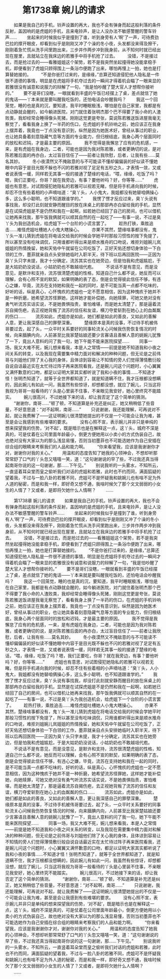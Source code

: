 # 　　第1738章 婉儿的请求
　　如果是我自己的手机，铃声设置的再大，我也不会有弹身而起这般利落的条件反射，盖因响的是虎姐的手机，且来电铃声，是让人没办法不敏感警醒的警车铃声……
　　坐起来的时候我似乎是撞到了谁，听到身旁有人‘啊’了一声，可待费劲巴拉的撑开眼皮，却看到似乎是刚刚又冲了个澡的冬小夜，头发都没来得及擦干，刚刚着急忙慌从洗手间里跑出来，三步并作两步冲到我身前，从不知何时就已经出现在屋里，且就站立在我床边的若雅手中将手机抢了过去。
　　没错，不是接过去，而是抢过去的——看雅姐姐这个架势，若不是我突然坐起撞得她没能拿稳手机，即便看到了虎姐只顾得围上一条浴巾便跑了出来，哪怕再慢上一拍，她也是打算替她接的。
　　“不是你爸打过来的，是缘缘，”总算还知道侵犯他人隐私是一件很不道德的事情，明显是在虎姐将手机夺过去的一瞬间才得着机会瞄了一眼来显的若雅很没有诚意和说服力的辩解了一句，“我是怕吵醒了楚大官人才想帮你接听的。”
　　要不是哥们没瞎，一眼就看到丰盛的午饭已经摆上了桌，差点就信了她的鬼话——丫本来就是要叫醒我吃饭的，还怕电话会吵醒我吗？
　　我这一个回笼觉，睡的也是真的沉，要知道，我平时睡眠极浅，哪怕是在自己家里，我都是有点动静就会醒的，如今躺进医院，对门就住着张明杰那个巴不得要了我小命的人渣败类，我却经常会睡得像头死猪，刚刚这觉更是夸张，莫说陈若雅送饭进屋我毫无察觉了，看看我身上换了一半药的伤口，在虎姐的手机铃响之前，她应该正在我身上摆弄着，我竟也一丁点没有意识到，纵然是因为她医术好，曾经从事过的职业，也让她具备着刻意隐藏气息等方面的专业能力，但归根结底，我身心两个层面同时的放松和迟钝，才是最主要的原因。
　　我不觉得是我懈怠了应有的危机感，一来，是有虎姐在我身边，二者，可能也是因为我对陈若雅，或者更确切的说，是对陈若雅后面的冉亦白，太过盲目信任了——前者让我欣慰，后者，让我有些……莫名其妙。
　　冬小夜漠然又不掩敌意的与不可能读不懂却偏偏装的好似读不懂她眼中内容于是目光既不躲也不闪的若雅对视了足足有五秒之久，才表情一敛，又或者说表情一缓，同样若无其事一般的接通了楚缘的电话，“喂，缘缘，吃饭了吗？嗯，我们正要吃，你哥？就在我旁边，有事？要他听吗？好，你等等……”
　　虎姐也有意思，对试图侵犯她隐私的若雅可以视若无睹，但是将手机递向我的时候，却忍不住有些着相的小声嘀咕道：“臭丫头，人小鬼大，我姐都没有她替咱俩操心多，这么多小聪明，也不知道跟谁学的。”
　　我愣了愣才反应过来，臭丫头说有事找我，却没打此刻就安静而醒目的放在床桌上的那部冉亦白留给我的手机，显然是在试探虎姐是不是仍然和我在一起啊，如若她已经回了自己的房间，也可以借机让她再来找我，那午饭我俩就可以顺其自然的在一起吃了——有事一说，不过是臭丫头为我创造机会，给虎姐下一个台阶的小谎言罢了。
　　趁热打铁，乘胜追击……难怪虎姐吐槽她人小鬼大瞎操心。
　　亦果不其然，楚缘啥事都没有，鬼丫头一准儿猜到虎姐在将电话交给我的时候会学她平时那般习惯性的按下免提了，所以甚至没有吃味调侃，只用谁都听得出来是顺水推舟的口吻说，难拒刘姐婉儿岚姐姐的热情挽留，她和天佑中午就留在公司吃饭了，正好天佑还想切身体验一下白领的工作，墨菲就亲自点头安排她临时入职半天，待下班以后再回医院——正因为臭丫头只字未提，我才十分确定，流苏其实也在她旁边，但是怕我和虎姐尴尬，于是大姑奶奶没说话，小姑奶奶也不敢越俎代庖。
　　不说话不是有意见，而是没意见，是默许和支持，流苏很清楚虎姐的性格，知道自己什么都不说，她反而可以理解，会有心照不宣的默契，如果明确的表了态，倒是会觉得彼此信任不够，有违心之嫌，毕竟，流苏在支持她和我在一起的同时，是不可能当真一点都不吃味的，好听的话，纵是真心，心怀愧疚的虎姐也一定不愿意相信，因为这种愧疚于她并不是一种折磨，她希望流苏怪罪她，这样她才能补偿她，向她赎罪，可她又绝对没有勇气听流苏实话实说，不是她畏惧指责，害怕难堪，而是她太清楚了，那是逼着流苏自揭伤疤，去正视她背叛了流苏的信任和友谊，横刀夺爱斩割在她心上的血粼粼的伤口……
　　流苏如此，虎姐亦是如此，她们都是如此的善良，又如此的善解人意，更让我深感自己的罪孽深重。
　　楚缘原本是真的没事，不过待手机被伟哥要过去，起了头，一众平时关系要好的同事轮流关心问候我伤势恢复情况的时候，向来腼腆内向，人前甚至比我家楚姑娘还要少言寡语且善解人意的姚婉儿犹豫了一下，竟出人意料的问了我一句，她下午能不能来医院探望……
　　同事一场，我又大难不死，婉儿想来看我，本是人之常情——前提是她不知道我和小夜之间关系的转变，以及我现在需要集中精力面对和解决的种种问题，但无论是之前伟哥与刘姐他们除了关心我的身体，且体谅到容易让不知情的旁人们觉得薄情敷衍般自说自话最近实在太忙待过阵子再来医院看我，还是婉儿问这个问题时，小心翼翼又满怀歉意的口吻，都足以证明大家其实都听说了我和小夜的事情……不知道才怪！张明杰知道了，就等于全世界都知道了，就是知道瞒不住，我才压根都没想瞒的，因此婉儿有如此一问，我虽然有些惊讶，却想都没想，就应了婉儿，只当这将我视为哥哥一般看待的丫头是心里装不住事，不亲眼见我安好，她心里终究不能踏实。
　　婉儿很高兴，不过她接下来的话，却让我否定了这个简单的猜测。
　　“谢谢你，南哥……”顿了顿，不知道算是补充还是纠正，她又稍稍低了些音量，不好意思道：“对不起啊，南哥……”
　　只说谢谢，我还能理解，可再说对不起，就让我费解了——这证明婉儿很清楚她提出的不仅是一个可能会让我为难，甚至是会让我感到有些难堪的要求。
　　没有心照不宣，表示婉儿并非只是单纯的想来探望我的伤势，‘对不起’，既是暗示也是在解释这一点，这丫头，城府不深是真的，可是仗着在公司里面年龄最小，倒更方便她用以小卖小的方式伪装自己，故也绝对没有大家以为的那么浅显易懂，否则当初墨菲也不可能选她作为自己安插在综合组的眼睛来考察我们的人品和能力啊。
　　“你来看望我，应该是我谢谢你才对，谢谢你对我的关心。”
　　用温和的态度告知了她我的心领神会，不想却听那常常舒了口气的丫头忽又嘻嘻一笑，道：“这句谢谢说的早了些，不过我还真当得起南哥你说的这一句谢谢，那……下午见。”
　　别说我听的一头雾水，不知所云，一直竖着耳朵堂而皇之偷听我们对话的虎姐和若雅，此时也不约而同，满面狐疑的望着我，不过与一脸八卦的若雅不同，虎姐可不是怀疑我和姚婉儿也有啥不足为外人道的秘密，而是和我一样，即好奇又想不通，我啥时候欠了那个文文弱弱的小女生的人情了？又或者，是即将欠她什么人情啊？
　　……

　　第1738章 婉儿的请求
　　如果是我自己的手机，铃声设置的再大，我也不会有弹身而起这般利落的条件反射，盖因响的是虎姐的手机，且来电铃声，是让人没办法不敏感警醒的警车铃声……
　　坐起来的时候我似乎是撞到了谁，听到身旁有人‘啊’了一声，可待费劲巴拉的撑开眼皮，却看到似乎是刚刚又冲了个澡的冬小夜，头发都没来得及擦干，刚刚着急忙慌从洗手间里跑出来，三步并作两步冲到我身前，从不知何时就已经出现在屋里，且就站立在我床边的若雅手中将手机抢了过去。
　　没错，不是接过去，而是抢过去的——看雅姐姐这个架势，若不是我突然坐起撞得她没能拿稳手机，即便看到了虎姐只顾得围上一条浴巾便跑了出来，哪怕再慢上一拍，她也是打算替她接的。
　　“不是你爸打过来的，是缘缘，”总算还知道侵犯他人隐私是一件很不道德的事情，明显是在虎姐将手机夺过去的一瞬间才得着机会瞄了一眼来显的若雅很没有诚意和说服力的辩解了一句，“我是怕吵醒了楚大官人才想帮你接听的。”
　　要不是哥们没瞎，一眼就看到丰盛的午饭已经摆上了桌，差点就信了她的鬼话——丫本来就是要叫醒我吃饭的，还怕电话会吵醒我吗？
　　我这一个回笼觉，睡的也是真的沉，要知道，我平时睡眠极浅，哪怕是在自己家里，我都是有点动静就会醒的，如今躺进医院，对门就住着张明杰那个巴不得要了我小命的人渣败类，我却经常会睡得像头死猪，刚刚这觉更是夸张，莫说陈若雅送饭进屋我毫无察觉了，看看我身上换了一半药的伤口，在虎姐的手机铃响之前，她应该正在我身上摆弄着，我竟也一丁点没有意识到，纵然是因为她医术好，曾经从事过的职业，也让她具备着刻意隐藏气息等方面的专业能力，但归根结底，我身心两个层面同时的放松和迟钝，才是最主要的原因。
　　我不觉得是我懈怠了应有的危机感，一来，是有虎姐在我身边，二者，可能也是因为我对陈若雅，或者更确切的说，是对陈若雅后面的冉亦白，太过盲目信任了——前者让我欣慰，后者，让我有些……莫名其妙。
　　冬小夜漠然又不掩敌意的与不可能读不懂却偏偏装的好似读不懂她眼中内容于是目光既不躲也不闪的若雅对视了足足有五秒之久，才表情一敛，又或者说表情一缓，同样若无其事一般的接通了楚缘的电话，“喂，缘缘，吃饭了吗？嗯，我们正要吃，你哥？就在我旁边，有事？要他听吗？好，你等等……”
　　虎姐也有意思，对试图侵犯她隐私的若雅可以视若无睹，但是将手机递向我的时候，却忍不住有些着相的小声嘀咕道：“臭丫头，人小鬼大，我姐都没有她替咱俩操心多，这么多小聪明，也不知道跟谁学的。”
　　我愣了愣才反应过来，臭丫头说有事找我，却没打此刻就安静而醒目的放在床桌上的那部冉亦白留给我的手机，显然是在试探虎姐是不是仍然和我在一起啊，如若她已经回了自己的房间，也可以借机让她再来找我，那午饭我俩就可以顺其自然的在一起吃了——有事一说，不过是臭丫头为我创造机会，给虎姐下一个台阶的小谎言罢了。
　　趁热打铁，乘胜追击……难怪虎姐吐槽她人小鬼大瞎操心。
　　亦果不其然，楚缘啥事都没有，鬼丫头一准儿猜到虎姐在将电话交给我的时候会学她平时那般习惯性的按下免提了，所以甚至没有吃味调侃，只用谁都听得出来是顺水推舟的口吻说，难拒刘姐婉儿岚姐姐的热情挽留，她和天佑中午就留在公司吃饭了，正好天佑还想切身体验一下白领的工作，墨菲就亲自点头安排她临时入职半天，待下班以后再回医院——正因为臭丫头只字未提，我才十分确定，流苏其实也在她旁边，但是怕我和虎姐尴尬，于是大姑奶奶没说话，小姑奶奶也不敢越俎代庖。
　　不说话不是有意见，而是没意见，是默许和支持，流苏很清楚虎姐的性格，知道自己什么都不说，她反而可以理解，会有心照不宣的默契，如果明确的表了态，倒是会觉得彼此信任不够，有违心之嫌，毕竟，流苏在支持她和我在一起的同时，是不可能当真一点都不吃味的，好听的话，纵是真心，心怀愧疚的虎姐也一定不愿意相信，因为这种愧疚于她并不是一种折磨，她希望流苏怪罪她，这样她才能补偿她，向她赎罪，可她又绝对没有勇气听流苏实话实说，不是她畏惧指责，害怕难堪，而是她太清楚了，那是逼着流苏自揭伤疤，去正视她背叛了流苏的信任和友谊，横刀夺爱斩割在她心上的血粼粼的伤口……
　　流苏如此，虎姐亦是如此，她们都是如此的善良，又如此的善解人意，更让我深感自己的罪孽深重。
　　楚缘原本是真的没事，不过待手机被伟哥要过去，起了头，一众平时关系要好的同事轮流关心问候我伤势恢复情况的时候，向来腼腆内向，人前甚至比我家楚姑娘还要少言寡语且善解人意的姚婉儿犹豫了一下，竟出人意料的问了我一句，她下午能不能来医院探望……
　　同事一场，我又大难不死，婉儿想来看我，本是人之常情——前提是她不知道我和小夜之间关系的转变，以及我现在需要集中精力面对和解决的种种问题，但无论是之前伟哥与刘姐他们除了关心我的身体，且体谅到容易让不知情的旁人们觉得薄情敷衍般自说自话最近实在太忙待过阵子再来医院看我，还是婉儿问这个问题时，小心翼翼又满怀歉意的口吻，都足以证明大家其实都听说了我和小夜的事情……不知道才怪！张明杰知道了，就等于全世界都知道了，就是知道瞒不住，我才压根都没想瞒的，因此婉儿有如此一问，我虽然有些惊讶，却想都没想，就应了婉儿，只当这将我视为哥哥一般看待的丫头是心里装不住事，不亲眼见我安好，她心里终究不能踏实。
　　婉儿很高兴，不过她接下来的话，却让我否定了这个简单的猜测。
　　“谢谢你，南哥……”顿了顿，不知道算是补充还是纠正，她又稍稍低了些音量，不好意思道：“对不起啊，南哥……”
　　只说谢谢，我还能理解，可再说对不起，就让我费解了——这证明婉儿很清楚她提出的不仅是一个可能会让我为难，甚至是会让我感到有些难堪的要求。
　　没有心照不宣，表示婉儿并非只是单纯的想来探望我的伤势，‘对不起’，既是暗示也是在解释这一点，这丫头，城府不深是真的，可是仗着在公司里面年龄最小，倒更方便她用以小卖小的方式伪装自己，故也绝对没有大家以为的那么浅显易懂，否则当初墨菲也不可能选她作为自己安插在综合组的眼睛来考察我们的人品和能力啊。
　　“你来看望我，应该是我谢谢你才对，谢谢你对我的关心。”
　　用温和的态度告知了她我的心领神会，不想却听那常常舒了口气的丫头忽又嘻嘻一笑，道：“这句谢谢说的早了些，不过我还真当得起南哥你说的这一句谢谢，那……下午见。”
　　别说我听的一头雾水，不知所云，一直竖着耳朵堂而皇之偷听我们对话的虎姐和若雅，此时也不约而同，满面狐疑的望着我，不过与一脸八卦的若雅不同，虎姐可不是怀疑我和姚婉儿也有啥不足为外人道的秘密，而是和我一样，即好奇又想不通，我啥时候欠了那个文文弱弱的小女生的人情了？又或者，是即将欠她什么人情啊？
　　……
